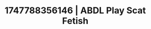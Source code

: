 ---
categories:
- Facial finish
- Sapphic desires
- Erotic dreamscape
- Pov blowjob
- Lover's breath
image: /assets/images/1747788356146.jpg
layout: post
seo:
  description: Featured content with premium ABDL Play, Scat Fetish. HD images available.
  keywords: ABDL Play, Scat Fetish
  og_image: /assets/images/1747788356146.jpg
  schema_type: VisualArtwork
tags:
- ABDL Play
- '#1747788356146'
- Scat Fetish
title: 1747788356146 | ABDL Play Scat Fetish
---